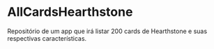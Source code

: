 # AllCardsHearthstone

Repositório de um app que irá listar 200 cards de Hearthstone e suas respectivas características.
